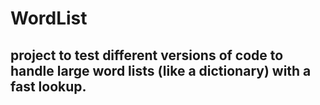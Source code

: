 #  WordList

## project to test different versions of code to handle large word lists (like a dictionary) with a fast lookup.



